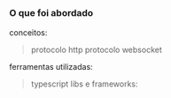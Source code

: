 ## 

### O que foi abordado

conceitos:
> protocolo http
> protocolo websocket

ferramentas utilizadas:
> typescript
libs e frameworks:
